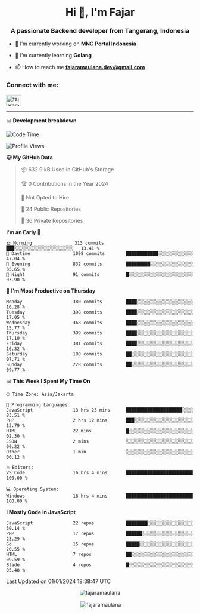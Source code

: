 <h1 align="center">Hi 👋, I'm Fajar</h1>
<h3 align="center">A passionate Backend developer from Tangerang, Indonesia</h3>

<!-- <p align="left"> <img src="https://komarev.com/ghpvc/?username=fajaramaulana&label=Profile%20views&color=0e75b6&style=flat" alt="fajaramaulana" /> </p> -->

- 🔭 I’m currently working on **MNC Portal Indonesia**

- 🌱 I’m currently learning **Golang**

- 📫 How to reach me **fajaramaulana.dev@gmail.com**

<h3 align="left">Connect with me:</h3>
<p align="left">
<a href="https://linkedin.com/in/fajar-agus-maulana-73533a180/" target="blank"><img align="center" src="https://raw.githubusercontent.com/rahuldkjain/github-profile-readme-generator/master/src/images/icons/Social/linked-in-alt.svg" alt="fajaramaulana" height="30" width="40" /></a>
</p>

-------

📊 **Development breakdown**
<!--START_SECTION:waka-->
![Code Time](http://img.shields.io/badge/Code%20Time-1%2C574%20hrs%2011%20mins-blue)

![Profile Views](http://img.shields.io/badge/Profile%20Views-0-blue)

**🐱 My GitHub Data** 

> 📦 632.9 kB Used in GitHub's Storage 
 > 
> 🏆 0 Contributions in the Year 2024
 > 
> 🚫 Not Opted to Hire
 > 
> 📜 24 Public Repositories 
 > 
> 🔑 36 Private Repositories 
 > 
**I'm an Early 🐤** 

```text
🌞 Morning                313 commits         ███░░░░░░░░░░░░░░░░░░░░░░   13.41 % 
🌆 Daytime                1098 commits        ████████████░░░░░░░░░░░░░   47.04 % 
🌃 Evening                832 commits         █████████░░░░░░░░░░░░░░░░   35.65 % 
🌙 Night                  91 commits          █░░░░░░░░░░░░░░░░░░░░░░░░   03.90 % 
```
📅 **I'm Most Productive on Thursday** 

```text
Monday                   380 commits         ████░░░░░░░░░░░░░░░░░░░░░   16.28 % 
Tuesday                  398 commits         ████░░░░░░░░░░░░░░░░░░░░░   17.05 % 
Wednesday                368 commits         ████░░░░░░░░░░░░░░░░░░░░░   15.77 % 
Thursday                 399 commits         ████░░░░░░░░░░░░░░░░░░░░░   17.10 % 
Friday                   381 commits         ████░░░░░░░░░░░░░░░░░░░░░   16.32 % 
Saturday                 180 commits         ██░░░░░░░░░░░░░░░░░░░░░░░   07.71 % 
Sunday                   228 commits         ██░░░░░░░░░░░░░░░░░░░░░░░   09.77 % 
```


📊 **This Week I Spent My Time On** 

```text
🕑︎ Time Zone: Asia/Jakarta

💬 Programming Languages: 
JavaScript               13 hrs 25 mins      █████████████████████░░░░   83.51 % 
PHP                      2 hrs 12 mins       ███░░░░░░░░░░░░░░░░░░░░░░   13.79 % 
HTML                     22 mins             █░░░░░░░░░░░░░░░░░░░░░░░░   02.30 % 
JSON                     2 mins              ░░░░░░░░░░░░░░░░░░░░░░░░░   00.22 % 
Other                    1 min               ░░░░░░░░░░░░░░░░░░░░░░░░░   00.12 % 

🔥 Editors: 
VS Code                  16 hrs 4 mins       █████████████████████████   100.00 % 

💻 Operating System: 
Windows                  16 hrs 4 mins       █████████████████████████   100.00 % 
```

**I Mostly Code in JavaScript** 

```text
JavaScript               22 repos            ████████░░░░░░░░░░░░░░░░░   30.14 % 
PHP                      17 repos            ██████░░░░░░░░░░░░░░░░░░░   23.29 % 
Go                       15 repos            █████░░░░░░░░░░░░░░░░░░░░   20.55 % 
HTML                     7 repos             ██░░░░░░░░░░░░░░░░░░░░░░░   09.59 % 
Blade                    4 repos             █░░░░░░░░░░░░░░░░░░░░░░░░   05.48 % 
```




 Last Updated on 01/01/2024 18:38:47 UTC
<!--END_SECTION:waka-->
<p align="center"><img align="center" src="https://github-readme-stats.vercel.app/api/top-langs?username=fajaramaulana&show_icons=true&locale=en&layout=compact" alt="fajaramaulana" /></p>

<p align="center">&nbsp;<img align="center" src="https://github-readme-stats.vercel.app/api?username=fajaramaulana&show_icons=true&locale=en" alt="fajaramaulana" /></p>

